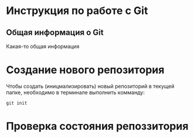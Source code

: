 # **Инструкция по работе с Git**

## Общая информация о Git

Какая-то общая информация

# Создание нового репозитория

Чтобы создать (иницмализировать) новый репозиторий в текущей папке, необходимо в терминале выполнить комманду:

    git init

# Проверка состояния репоззитория


